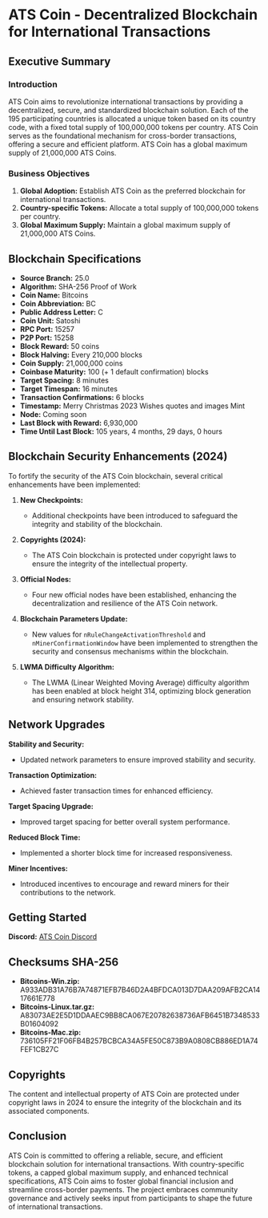 # ATS Coin - Decentralized Blockchain for International Transactions

## Executive Summary

### Introduction
ATS Coin aims to revolutionize international transactions by providing a decentralized, secure, and standardized blockchain solution. Each of the 195 participating countries is allocated a unique token based on its country code, with a fixed total supply of 100,000,000 tokens per country. ATS Coin serves as the foundational mechanism for cross-border transactions, offering a secure and efficient platform. ATS Coin has a global maximum supply of 21,000,000 ATS Coins.

### Business Objectives
1. **Global Adoption:** Establish ATS Coin as the preferred blockchain for international transactions.
2. **Country-specific Tokens:** Allocate a total supply of 100,000,000 tokens per country.
3. **Global Maximum Supply:** Maintain a global maximum supply of 21,000,000 ATS Coins.

## Blockchain Specifications

- **Source Branch:** 25.0
- **Algorithm:** SHA-256 Proof of Work
- **Coin Name:** Bitcoins
- **Coin Abbreviation:** BC
- **Public Address Letter:** C
- **Coin Unit:** Satoshi
- **RPC Port:** 15257
- **P2P Port:** 15258
- **Block Reward:** 50 coins
- **Block Halving:** Every 210,000 blocks
- **Coin Supply:** 21,000,000 coins
- **Coinbase Maturity:** 100 (+ 1 default confirmation) blocks
- **Target Spacing:** 8 minutes
- **Target Timespan:** 16 minutes
- **Transaction Confirmations:** 6 blocks
- **Timestamp:** Merry Christmas 2023 Wishes quotes and images Mint
- **Node:** Coming soon
- **Last Block with Reward:** 6,930,000
- **Time Until Last Block:** 105 years, 4 months, 29 days, 0 hours

## Blockchain Security Enhancements (2024)

To fortify the security of the ATS Coin blockchain, several critical enhancements have been implemented:

1. **New Checkpoints:**
   - Additional checkpoints have been introduced to safeguard the integrity and stability of the blockchain.

2. **Copyrights (2024):**
   - The ATS Coin blockchain is protected under copyright laws to ensure the integrity of the intellectual property.

3. **Official Nodes:**
   - Four new official nodes have been established, enhancing the decentralization and resilience of the ATS Coin network.

4. **Blockchain Parameters Update:**
   - New values for `nRuleChangeActivationThreshold` and `nMinerConfirmationWindow` have been implemented to strengthen the security and consensus mechanisms within the blockchain.

5. **LWMA Difficulty Algorithm:**
   - The LWMA (Linear Weighted Moving Average) difficulty algorithm has been enabled at block height 314, optimizing block generation and ensuring network stability.

## Network Upgrades

**Stability and Security:**
- Updated network parameters to ensure improved stability and security.

**Transaction Optimization:**
- Achieved faster transaction times for enhanced efficiency.

**Target Spacing Upgrade:**
- Improved target spacing for better overall system performance.

**Reduced Block Time:**
- Implemented a shorter block time for increased responsiveness.

**Miner Incentives:**
- Introduced incentives to encourage and reward miners for their contributions to the network.

## Getting Started

**Discord:** [ATS Coin Discord](https://discord.gg/rFs5aB2Y)

## Checksums SHA-256

- **Bitcoins-Win.zip:** A933ADB31A76B7A74871EFB7B46D2A4BFDCA013D7DAA209AFB2CA1417661E778
- **Bitcoins-Linux.tar.gz:** A83073AE2E5D1DDAAEC9BB8CA067E20782638736AFB6451B7348533B01604092
- **Bitcoins-Mac.zip:** 736105FF21F06FB4B257BCBCA34A5FE50C873B9A0808CB886ED1A74FEF1CB27C

## Copyrights

The content and intellectual property of ATS Coin are protected under copyright laws in 2024 to ensure the integrity of the blockchain and its associated components.

## Conclusion

ATS Coin is committed to offering a reliable, secure, and efficient blockchain solution for international transactions. With country-specific tokens, a capped global maximum supply, and enhanced technical specifications, ATS Coin aims to foster global financial inclusion and streamline cross-border payments. The project embraces community governance and actively seeks input from participants to shape the future of international transactions.

